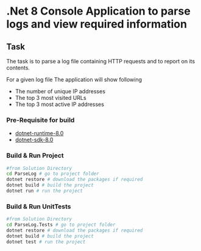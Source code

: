 # .Net 8 Console Application to parse logs and view required information

## Task

The task is to parse a log file containing HTTP requests and to report on its contents.

For a given log file The application will show following

- The number of unique IP addresses
- The top 3 most visited URLs
- The top 3 most active IP addresses

### Pre-Requisite for build

- [dotnet-runtime-8.0](https://dotnet.microsoft.com/en-us/download/dotnet/8.0)
- [dotnet-sdk-8.0](https://dotnet.microsoft.com/en-us/download/dotnet/8.0)

### Build & Run Project

```sh
#from Solution Directory
cd ParseLog # go to project folder
dotnet restore # download the packages if required
dotnet build # build the project
dotnet run # run the project
```

### Build & Run UnitTests

```sh
#from Solution Directory
cd ParseLog.Tests # go to project folder
dotnet restore # download the packages if required
dotnet build # build the project
dotnet test # run the project
```
